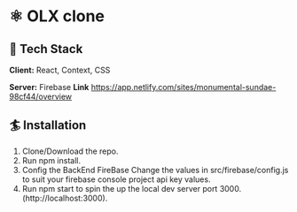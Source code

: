 # ⚛️ OLX clone

## 🦸 Tech Stack

**Client:** React, Context, CSS

**Server:** Firebase
**Link** https://app.netlify.com/sites/monumental-sundae-98cf44/overview
  
## 🏄 Installation

  1. Clone/Download the repo.
  2. Run npm install.
  3. Config the BackEnd FireBase Change the values in src/firebase/config.js to suit your firebase console project api key values.
  4. Run npm start to spin the up the local dev server port 3000.(http://localhost:3000).
